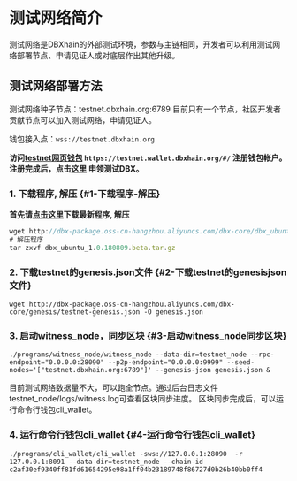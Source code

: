 # 测试网络简介

测试网络是DBXhain的外部测试环境，参数与主链相同，开发者可以利用测试网络部署节点、申请见证人或对底层作出其他升级。

## 测试网络部署方法

测试网络种子节点：testnet.dbxhain.org:6789 目前只有一个节点，社区开发者贡献节点可以加入测试网络，申请见证人。

钱包接入点：`wss://testnet.dbxhain.org`

**访问[testnet网页钱包](https://testnet.wallet.dbxhain.org/#/)  ```https://testnet.wallet.dbxhain.org/#/``` 注册钱包帐户。
注册完成后，点击[这里](http://blockcity.mikecrm.com/2SVDb67) 申领测试DBX。**

### 1. 下载程序, 解压 {#1-下载程序-解压}

**首先请**[**点击这里**](https://github.com/dbxhain/dbx-core/releases/latest)**下载最新程序, 解压**

```js
wget http://dbx-package.oss-cn-hangzhou.aliyuncs.com/dbx-core/dbx_ubuntu_1.0.180809.beta.tar.gz -O dbx_ubuntu_1.0.180809.beta.tar.gz
# 解压程序
tar zxvf dbx_ubuntu_1.0.180809.beta.tar.gz
```

### 2. 下载testnet的genesis.json文件 {#2-下载testnet的genesisjson文件}

```
wget http://dbx-package.oss-cn-hangzhou.aliyuncs.com/dbx-core/genesis/testnet-genesis.json -O genesis.json
```

### 3. 启动witness\_node，同步区块 {#3-启动witness_node同步区块}

```
./programs/witness_node/witness_node --data-dir=testnet_node --rpc-endpoint="0.0.0.0:28090" --p2p-endpoint="0.0.0.0:9999" --seed-nodes='["testnet.dbxhain.org:6789"]' --genesis-json genesis.json &
```

目前测试网络数据量不大，可以跑全节点。通过后台日志文件testnet\_node/logs/witness.log可查看区块同步进度。 
区块同步完成后，可以运行命令行钱包cli\_wallet。

### 4. 运行命令行钱包cli\_wallet {#4-运行命令行钱包cli_wallet}

```
./programs/cli_wallet/cli_wallet -sws://127.0.0.1:28090  -r 127.0.0.1:8091 --data-dir=testnet_node --chain-id c2af30ef9340ff81fd61654295e98a1ff04b23189748f86727d0b26b40bb0ff4
```



